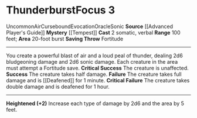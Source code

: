 ﻿---
actions: '[two-actions]'
area: 20-foot burst
bloodline: null
component:
- Somatic
- Verbal
cost: null
deity: null
domain: null
duration: null
element: Air
heighten: '+2'
heighten_level: 3, 5, 7, 9
id: '764'
lesson: null
level: '3'
mystery: '[[DATABASE/oraclemystery/Tempest|Tempest]]'
name: Thunderburst
patron_theme: null
range: 100 feet
rarity: Uncommon
requirement: null
saving_throw: Fortitude
school: Evocation
source: '[[DATABASE/source/Advanced Player''s Guide|Advanced Player''s Guide]]'
target: null
tradition: null
trait:
- '[[DATABASE/trait/Air|Air]]'
- '[[DATABASE/trait/Cursebound|Cursebound]]'
- '[[DATABASE/trait/Evocation|Evocation]]'
- '[[DATABASE/trait/Oracle|Oracle]]'
- '[[DATABASE/trait/Sonic|Sonic]]'
- '[[DATABASE/trait/Uncommon|Uncommon]]'
trigger: null
type: Focus

---
# Thunderburst<span class="item-type">Focus 3</span>

<span class="trait-uncommon item-trait">Uncommon</span><span class="item-trait">Air</span><span class="item-trait">Cursebound</span><span class="item-trait">Evocation</span><span class="item-trait">Oracle</span><span class="item-trait">Sonic</span>
**Source** [[Advanced Player's Guide]] 
**Mystery** [[Tempest]]
**Cast** <span class="action-icon">2</span> somatic, verbal
**Range** 100 feet; **Area** 20-foot burst
**Saving Throw** Fortitude

---
You create a powerful blast of air and a loud peal of thunder, dealing 2d6 bludgeoning damage and 2d6 sonic damage. Each creature in the area must attempt a Fortitude save.
**Critical Success** The creature is unaffected.
**Success** The creature takes half damage.
**Failure** The creature takes full damage and is [[Deafened]] for 1 minute.
**Critical Failure** The creature takes double damage and is deafened for 1 hour.

---
**Heightened (+2)** Increase each type of damage by 2d6 and the area by 5 feet.